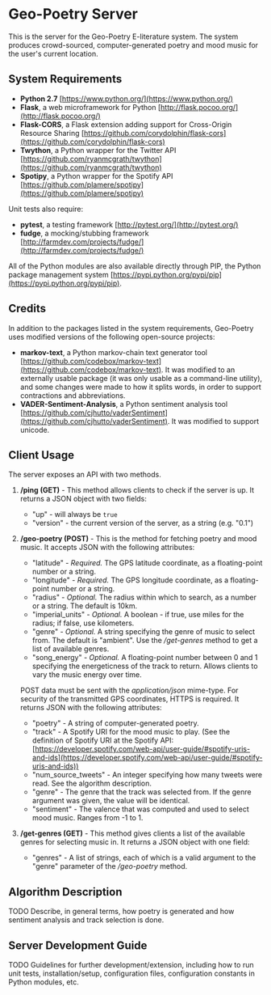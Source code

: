 Geo-Poetry Server
=================

This is the server for the Geo-Poetry E-literature system. The system produces 
crowd-sourced, computer-generated poetry and mood music for the user's 
current location.


System Requirements
-------------------
* **Python 2.7** [https://www.python.org/](https://www.python.org/)
* **Flask**, a web microframework for Python [http://flask.pocoo.org/](http://flask.pocoo.org/)
* **Flask-CORS**, a Flask extension adding support for Cross-Origin Resource Sharing [https://github.com/corydolphin/flask-cors](https://github.com/corydolphin/flask-cors)
* **Twython**, a Python wrapper for the Twitter API [https://github.com/ryanmcgrath/twython](https://github.com/ryanmcgrath/twython)
* **Spotipy**, a Python wrapper for the Spotify API [https://github.com/plamere/spotipy](https://github.com/plamere/spotipy)

Unit tests also require:
* **pytest**, a testing framework [http://pytest.org/](http://pytest.org/)
* **fudge**, a mocking/stubbing framework [http://farmdev.com/projects/fudge/](http://farmdev.com/projects/fudge/)

All of the Python modules are also available directly through PIP, the Python 
package management system [https://pypi.python.org/pypi/pip](https://pypi.python.org/pypi/pip).


Credits
-------

In addition to the packages listed in the system requirements, Geo-Poetry 
uses modified versions of the following open-source projects:
* **markov-text**, a Python markov-chain text generator tool [https://github.com/codebox/markov-text](https://github.com/codebox/markov-text). It was modified to an externally usable package (it was only usable as a command-line utility), and some changes were made to how it splits words, in order to support contractions and abbreviations.
* **VADER-Sentiment-Analysis**, a Python sentiment analysis tool [https://github.com/cjhutto/vaderSentiment](https://github.com/cjhutto/vaderSentiment). It was modified to support unicode.


Client Usage
------------

The server exposes an API with two methods.

1. **/ping (GET)** - This method allows clients to check if the server is up.
	It returns a JSON object with two fields:

	* "up" - will always be <code>true</code>
	* "version" - the current version of the server, as a string (e.g. "0.1")

2. **/geo-poetry (POST)** - This is the method for fetching poetry and mood music.
	It accepts JSON with the following attributes:

	* "latitude" - *Required.* The GPS latitude coordinate, as a floating-point number or a string.
	* "longitude" - *Required.* The GPS longitude coordinate, as a floating-point number or a string.
	* "radius" - *Optional.* The radius within which to search, as a number or a string. The default is 10km.
	* "imperial_units" - *Optional.* A boolean - if true, use miles for the radius; if false, use kilometers.
	* "genre" - *Optional.* A string specifying the genre of music to select from. The default is "ambient". Use the */get-genres* method to get a list of available genres.
	* "song_energy" - *Optional.* A floating-point number between 0 and 1 specifying the energeticness of the track to return. Allows clients to vary the music energy over time.

	POST data must be sent with the *application/json* mime-type. For security
	of the transmitted GPS coordinates, HTTPS is required. It returns JSON with
	the following attributes:

	* "poetry" - A string of computer-generated poetry.
	* "track" - A Spotify URI for the mood music to play. (See the definition of Spotify URI at the Spotify API: [https://developer.spotify.com/web-api/user-guide/#spotify-uris-and-ids](https://developer.spotify.com/web-api/user-guide/#spotify-uris-and-ids))
	* "num_source_tweets" - An integer specifying how many tweets were read. See the algorithm description.
	* "genre" - The genre that the track was selected from. If the genre argument was given, the value will be identical.
	* "sentiment" - The valence that was computed and used to select mood music. Ranges from -1 to 1.

3. **/get-genres (GET)** - This method gives clients a list of the available genres for selecting music in.
	It returns a JSON object with one field:

	* "genres" - A list of strings, each of which is a valid argument to the "genre" parameter of the */geo-poetry* method.


Algorithm Description
---------------------
TODO Describe, in general terms, how poetry is generated and how sentiment analysis and track selection is done.

Server Development Guide
------------------------
TODO Guidelines for further development/extension, including how to run unit tests, installation/setup, configuration files, configuration constants in Python modules, etc.